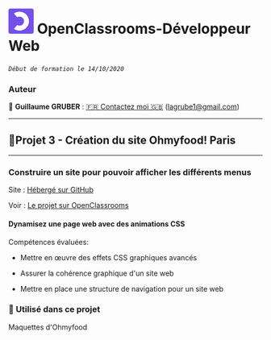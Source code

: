 # ![left 100%](https://github.com/lagrube/Archives/blob/main/archives-master/images/Logo_OpenClassrooms.png) OpenClassrooms-Développeur Web
_`Début de formation le 14/10/2020`_

### Auteur

👤 **Guillaume GRUBER** : [🇫🇷 Contactez moi 🇬🇧](<lagrube1@gmail.com>) (lagrube1@gmail.com)

***
## 📎Projet 3 - Création du site Ohmyfood! Paris
***
### Construire un site pour pouvoir afficher les différents menus
Site : [Hébergé sur GitHub](https://github.com/lagrube/Projet-SCSS-OhMyFood/ "Cliquez pour voir le site")

Voir : [Le projet sur OpenClassrooms](https://openclassrooms.com/fr/paths/185/projects/637/assignment "Cliquez pour voir le projet")

#### Dynamisez une page web avec des animations CSS
Compétences évaluées:

- Mettre en œuvre des effets CSS graphiques avancés

- Assurer la cohérence graphique d'un site web
  
- Mettre en place une structure de navigation pour un site web

### 🔨 Utilisé dans ce projet

Maquettes d'Ohmyfood


